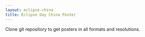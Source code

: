 ```yaml
---
layout: eclipse-china
title: Eclipse Day China Poster
---
```


Clone git repository to get posters in all formats and resolutions.